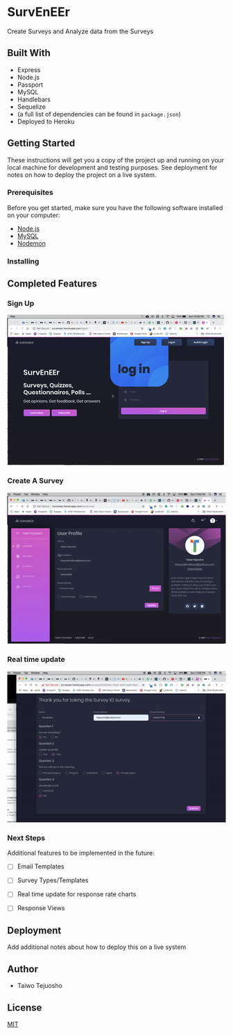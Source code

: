 # SurvEnEEr
Create Surveys and Analyze data from the Surveys


## Built With

* Express
* Node.js
* Passport
* MySQL
* Handlebars
* Sequelize
* (a full list of dependencies can be found in `package.json`)
* Deployed to Heroku

## Getting Started

These instructions will get you a copy of the project up and running on your local machine for development and testing purposes. See deployment for notes on how to deploy the project on a live system.

### Prerequisites

Before you get started, make sure you have the following software installed on your computer:

- [Node.js](https://nodejs.org/en/)
- [MySQL](https://www.mysql.com/)
- [Nodemon](https://nodemon.io/)

### Installing

## Completed Features

### Sign Up

![](signup.gif)

### Create A Survey

![](newsurvey.gif)

### Real time update

![](realtimeUpdate.gif)


### Next Steps

Additional features to be implemented in the future:

- [ ] Email Templates
- [ ] Survey Types/Templates
- [ ] Real time update for response rate charts
- [ ] Response Views


## Deployment

Add additional notes about how to deploy this on a live system

## Author

* Taiwo Tejuosho

## License
[MIT](https://choosealicense.com/licenses/mit/)
